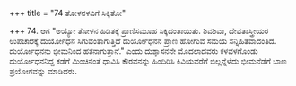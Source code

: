 +++
title = "74 ತೋಳನಳವಿಗೆ ಸಿಕ್ಕಿತೋ"

+++
74. ಆಗ  "ಅಯ್ಯೋ ತೋಳನ ಹಿಡಿತಕ್ಕೆ ಪ್ರಾಣಿಸಮೂಹ ಸಿಕ್ಕಿದಂತಾಯಿತು. ಶಿವಶಿವಾ, ದೇವತಾಸ್ತ್ರೀಯರ ಉಪಚಾರಕ್ಕೆ ದುರ್ಯೋಧನ ಸಿಗುವಂತಾಗುತ್ತಿದೆ ದುರ್ಯೋಧನನ ಪ್ರಾಣ ಹೋಗುವ ಸಮಯ ಸನ್ನಿಹಿತವಾದಂತಿದೆ. ದುರ್ಯೋಧನನು ಭೀಮನಿಂದ ಹತನಾಗುತ್ತಾನೆ." ಎಂದು ದುಶ್ಶಾಸನನೇ ಮೊದಲಾದವರು ಕಳವಳಗೊಂಡು ದುರ್ಯೋಧನನಿದ್ದ ಕಡೆಗೆ ಮಿಂಚಿನಂತೆ ಧಾವಿಸಿ  ಕೌರವನನ್ನು  ಹಿಂದಿರಿಸಿ ಕಿವಿಯವರೆಗೆ ಬಿಲ್ಲನ್ನೆಳೆದು ಭೀಮನೆಡೆಗೆ ಬಾಣ ಪ್ರಯೋಗವನ್ನು ಮಾಡಿದರು.